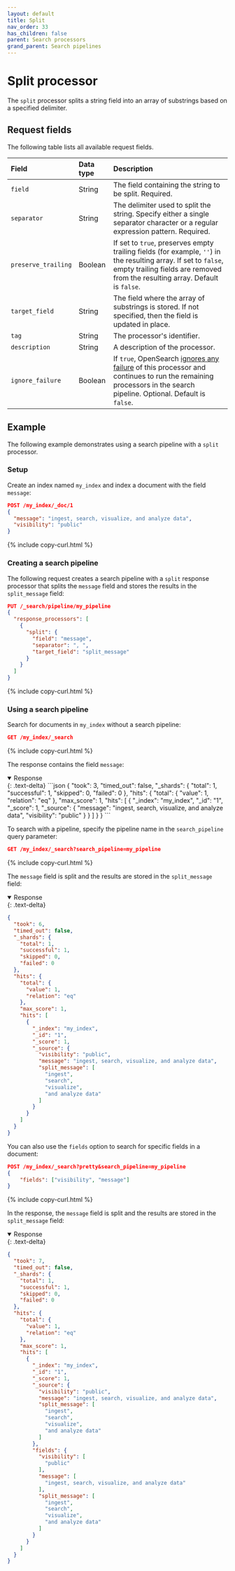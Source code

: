 ```yaml
---
layout: default
title: Split
nav_order: 33
has_children: false
parent: Search processors
grand_parent: Search pipelines
---
```


# Split processor

The `split` processor splits a string field into an array of substrings based on a specified delimiter.

## Request fields

The following table lists all available request fields.

Field | Data type | Description
:--- | :--- | :---
`field` | String | The field containing the string to be split. Required.
`separator` | String | The delimiter used to split the string. Specify either a single separator character or a regular expression pattern. Required.
`preserve_trailing` | Boolean | If set to `true`, preserves empty trailing fields (for example, `''`) in the resulting array. If set to `false`, empty trailing fields are removed from the resulting array. Default is `false`. 
`target_field` | String | The field where the array of substrings is stored. If not specified, then the field is updated in place. 
`tag` | String | The processor's identifier. 
`description` | String | A description of the processor. 
`ignore_failure` | Boolean | If `true`, OpenSearch [ignores any failure]({{site.url}}{{site.baseurl}}/search-plugins/search-pipelines/creating-search-pipeline/#ignoring-processor-failures) of this processor and continues to run the remaining processors in the search pipeline. Optional. Default is `false`.

## Example 

The following example demonstrates using a search pipeline with a `split` processor.

### Setup

Create an index named `my_index` and index a document with the field `message`:

```json
POST /my_index/_doc/1
{
  "message": "ingest, search, visualize, and analyze data",
  "visibility": "public"
}
```
{% include copy-curl.html %}

### Creating a search pipeline 

The following request creates a search pipeline with a `split` response processor that splits the `message` field and stores the results in the `split_message` field:

```json
PUT /_search/pipeline/my_pipeline
{
  "response_processors": [
    {
      "split": {
        "field": "message",
        "separator": ", ",
        "target_field": "split_message"
      }
    }
  ]
}
```
{% include copy-curl.html %}

### Using a search pipeline

Search for documents in `my_index` without a search pipeline:

```json
GET /my_index/_search
```
{% include copy-curl.html %}

The response contains the field `message`:

<details open markdown="block">
  <summary>
    Response
  </summary>
  {: .text-delta}
```json
{
  "took": 3,
  "timed_out": false,
  "_shards": {
    "total": 1,
    "successful": 1,
    "skipped": 0,
    "failed": 0
  },
  "hits": {
    "total": {
      "value": 1,
      "relation": "eq"
    },
    "max_score": 1,
    "hits": [
      {
        "_index": "my_index",
        "_id": "1",
        "_score": 1,
        "_source": {
          "message": "ingest, search, visualize, and analyze data",
          "visibility": "public"
        }
      }
    ]
  }
}
```
</details>

To search with a pipeline, specify the pipeline name in the `search_pipeline` query parameter:

```json
GET /my_index/_search?search_pipeline=my_pipeline
```
{% include copy-curl.html %}

The `message` field is split and the results are stored in the `split_message` field:

<details open markdown="block">
  <summary>
    Response
  </summary>
  {: .text-delta}

```json
{
  "took": 6,
  "timed_out": false,
  "_shards": {
    "total": 1,
    "successful": 1,
    "skipped": 0,
    "failed": 0
  },
  "hits": {
    "total": {
      "value": 1,
      "relation": "eq"
    },
    "max_score": 1,
    "hits": [
      {
        "_index": "my_index",
        "_id": "1",
        "_score": 1,
        "_source": {
          "visibility": "public",
          "message": "ingest, search, visualize, and analyze data",
          "split_message": [
            "ingest",
            "search",
            "visualize",
            "and analyze data"
          ]
        }
      }
    ]
  }
}
```
</details>

You can also use the `fields` option to search for specific fields in a document:

```json
POST /my_index/_search?pretty&search_pipeline=my_pipeline
{
    "fields": ["visibility", "message"]
}
``` 
{% include copy-curl.html %}

In the response, the `message` field is split and the results are stored in the `split_message` field:

<details open markdown="block">
  <summary>
    Response
  </summary>
  {: .text-delta}

```json
{
  "took": 7,
  "timed_out": false,
  "_shards": {
    "total": 1,
    "successful": 1,
    "skipped": 0,
    "failed": 0
  },
  "hits": {
    "total": {
      "value": 1,
      "relation": "eq"
    },
    "max_score": 1,
    "hits": [
      {
        "_index": "my_index",
        "_id": "1",
        "_score": 1,
        "_source": {
          "visibility": "public",
          "message": "ingest, search, visualize, and analyze data",
          "split_message": [
            "ingest",
            "search",
            "visualize",
            "and analyze data"
          ]
        },
        "fields": {
          "visibility": [
            "public"
          ],
          "message": [
            "ingest, search, visualize, and analyze data"
          ],
          "split_message": [
            "ingest",
            "search",
            "visualize",
            "and analyze data"
          ]
        }
      }
    ]
  }
}
```
</details>